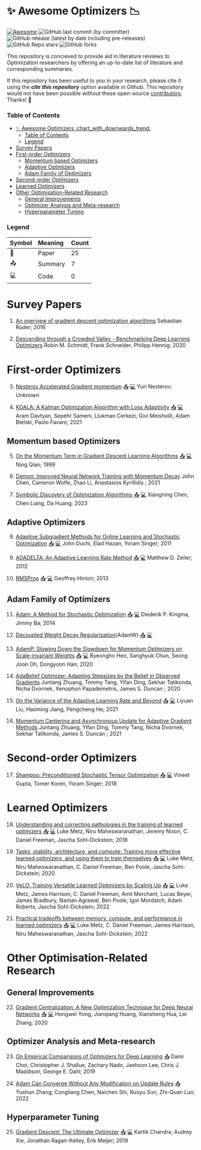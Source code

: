 # :sparkles: Awesome Optimizers :chart_with_downwards_trend:

[![Awesome](https://awesome.re/badge.svg)](https://awesome.re)
![GitHub last commit (by committer)](https://img.shields.io/github/last-commit/Dawn-Of-Eve/awesome-optimizers?display_timestamp=committer)
![GitHub release (latest by date including pre-releases)](https://img.shields.io/github/v/release/Dawn-Of-Eve/awesome-optimizers?include_prereleases)
![GitHub Repo stars](https://img.shields.io/github/stars/Dawn-Of-Eve/awesome-optimizers?style=social)
![GitHub forks](https://img.shields.io/github/forks/Dawn-Of-Eve/awesome-optimizers?style=social)


This repository is concieved to provide aid in literature reiviews to Optimization researchers by offering an up-to-date list of literature and corresponding summaries.

If this repository has been useful to you in your research, please cite it using the ___cite this repository___ option available in Github. This repository would not have been possible without these open-source [contributors](). Thanks! :sparkling_heart:

### Table of Contents


- [:sparkles: Awesome Optimizers :chart\_with\_downwards\_trend:](#sparkles-awesome-optimizers-chart_with_downwards_trend)
    - [Table of Contents](#table-of-contents)
    - [Legend](#legend)
- [Survey Papers](#survey-papers)
- [First-order Optimizers](#first-order-optimizers)
  - [Momentum based Optimizers](#momentum-based-optimizers)
  - [Adaptive Optimizers](#adaptive-optimizers)
  - [Adam Family of Optimizers](#adam-family-of-optimizers)
- [Second-order Optimizers](#second-order-optimizers)
- [Learned Optimizers](#learned-optimizers)
- [Other Optimisation-Related Research](#other-optimisation-related-research)
  - [General Improvements](#general-improvements)
  - [Optimizer Analysis and Meta-research](#optimizer-analysis-and-meta-research)
  - [Hyperparameter Tuning](#hyperparameter-tuning)


### Legend

| Symbol           | Meaning | Count |
|:-----------------|:--------|:------|
| :page_facing_up: | Paper   | 25    |
| :outbox_tray:    | Summary | 7     |
| :computer:       | Code    | 0     |


# Survey Papers

1. [An overview of gradient descent optimization algorithms](https://arxiv.org/abs/1609.04747) 
    Sebastian Ruder; 2016

2. [Descending through a Crowded Valley - Benchmarking Deep Learning Optimizers](https://arxiv.org/abs/2007.01547)
    Robin M. Schmidt, Frank Schneider, Philipp Hennig; 2020

# First-order Optimizers

3. [Nesterov Accelerated Gradient momentum](https://jlmelville.github.io/mize/nesterov.html) [:outbox_tray:]() [:computer:]()
    Yuri Nesterov; _Unknown_

4. [KOALA: A Kalman Optimization Algorithm with Loss Adaptivity](https://arxiv.org/abs/2107.03331) [:outbox_tray:]() [:computer:]()
    Aram Davtyan, Sepehr Sameni, Llukman Cerkezi, Givi Meishvilli, Adam Bielski, Paolo Favaro; 2021

## Momentum based Optimizers

5. [On the Momentum Term in Gradient Descent Learning Algorithms](https://reader.elsevier.com/reader/sd/pii/S0893608098001166?token=3147494EED9FE670AF728F3408B795675246C9934481200C4E86611D7FE34FAEDDFF1E9BD5C6AE9455320BF21F3FEA3B&originRegion=eu-west-1&originCreation=20230223114928) [:outbox_tray:]() [:computer:]()
    Ning Qian; 1999
6. [Demon: Improved Neural Network Training with Momentum Decay](https://arxiv.org/abs/1910.04952) John Chen, Cameron Wolfe, Zhao Li, Anastasios Kyrillidis ; 2021

7. [Symbolic Discovery of Optimization Algorithms](https://arxiv.org/abs/2302.06675) [:outbox_tray:]() [:computer:]() Xiangning Chen, Chen Liang, Da Huang; 2023

## Adaptive Optimizers

8. [Adaptive Subgradient Methods for Online Learning and Stochastic Optimization](https://dl.acm.org/doi/10.5555/1953048.2021068) [:outbox_tray:]() [:computer:]() John Duchi, Elad Hazan, Yoram Singer; 2011

9. [ADADELTA: An Adaptive Learning Rate Method](https://arxiv.org/abs/1212.5701) [:outbox_tray:]() [:computer:]() 
    Matthew D. Zeiler; 2012

10. [RMSProp](http://www.cs.toronto.edu/~tijmen/csc321/slides/lecture_slides_lec6.pdf) [:outbox_tray:]() [:computer:]()
    Geoffrey Hinton; 2013

## Adam Family of Optimizers

11. [Adam: A Method for Stochastic Optimization](https://arxiv.org/abs/1412.6980) [:outbox_tray:]() [:computer:]()
    Diederik P. Kingma, Jimmy Ba; 2014

12. [Decoupled Weight Decay Regularization](https://arxiv.org/abs/1711.05101)(AdamW) [:outbox_tray:](survey/adamw.md) [:computer:]()

12. [AdamP: Slowing Down the Slowdown for Momentum Optimizers on Scale-invariant Weights](https://arxiv.org/abs/2006.08217) [:outbox_tray:]() [:computer:]()
    Byeongho Heo, Sanghyuk Chun, Seong Joon Oh, Dongyoon Han; 2020

13. [AdaBelief Optimizer: Adapting Stepsizes by the Belief in Observed Gradients](https://arxiv.org/abs/2010.07468) Juntang Zhuang, Tommy Tang, Yifan Ding, Sekhar Tatikonda, Nicha Dvornek, Xenophon Papademetris, James S. Duncan ; 2020

14. [On the Variance of the Adaptive Learning Rate and Beyond](https://arxiv.org/abs/1908.03265) [:outbox_tray:]() [:computer:]()
    Liyuan Liu, Haoming Jiang, Pengcheng He; 2021

15. [Momentum Centering and Asynchronous Update for Adaptive Gradient Methods](https://arxiv.org/abs/2110.05454) Juntang Zhuang, Yifan Ding, Tommy Tang, Nicha Dvornek, Sekhar Tatikonda, James S. Duncan ; 2021 

# Second-order Optimizers

17. [Shampoo: Preconditioned Stochastic Tensor Optimization](https://arxiv.org/abs/1802.09568) [:outbox_tray:]() [:computer:]()
    Vineet Gupta, Tomer Koren, Yoram Singer; 2018


# Learned Optimizers

18. [Understanding and correcting pathologies in the training of learned optimizers](https://arxiv.org/pdf/1810.10180) [:outbox_tray:]() [:computer:]()
    Luke Metz, Niru Maheswaranathan, Jeremy Nixon, C. Daniel Freeman, Jascha Sohl-Dickstein; 2018

18. [Tasks, stability, architecture, and compute: Training more effective learned optimizers, and using them to train themselves](https://arxiv.org/pdf/2009.11243) [:outbox_tray:]() [:computer:]()
    Luke Metz, Niru Maheswaranathan, C. Daniel Freeman, Ben Poole, Jascha Sohl-Dickstein; 2020


19. [VeLO: Training Versatile Learned Optimizers by Scaling Up](https://arxiv.org/pdf/2211.09760.pdf) [:outbox_tray:]() [:computer:](https://github.com/google/learned_optimization/tree/main/learned_optimization/research/general_lopt)
    Luke Metz, James Harrison, C. Daniel Freeman, Amil Merchant, Lucas Beyer, James Bradbury, Naman Agrawal, Ben Poole, Igor Mordatch, Adam Roberts, Jascha Sohl-Dickstein; 2022

20. [Practical tradeoffs between memory, compute, and performance in learned optimizers](https://arxiv.org/pdf/2203.11860) [:outbox_tray:]() [:computer:](https://github.com/google/learned_optimization/tree/main) 
    Luke Metz, C. Daniel Freeman, James Harrison, Niru Maheswaranathan, Jascha Sohl-Dickstein; 2022

# Other Optimisation-Related Research

## General Improvements
22. [Gradient Centralization: A New Optimization Technique for Deep Neural Networks](https://arxiv.org/abs/2004.01461) [:outbox_tray:](survey/gradient-centralization.md) [:computer:]()
    Hongwei Yong, Jianqiang Huang, Xiansheng Hua, Lei Zhang; 2020


## Optimizer Analysis and Meta-research
23. [On Empirical Comparisons of Optimizers for Deep Learning](https://arxiv.org/abs/1910.05446) [:outbox_tray:]()
    Dami Choi, Christopher J. Shallue, Zachary Nado, Jaehoon Lee, Chris J. Maddison, George E. Dahl; 2019

22. [Adam Can Converge Without Any Modification on Update Rules](https://arxiv.org/abs/2208.09632) [:outbox_tray:](survey/adam-can-converge.md)
    Yushun Zhang, Congliang Chen, Naichen Shi, Ruoyu Sun, Zhi-Quan Luo; 2022

## Hyperparameter Tuning
25. [Gradient Descent: The Ultimate Optimizer](https://arxiv.org/abs/1909.13371) [:outbox_tray:]() [:computer:]()
    Kartik Chandra, Audrey Xie, Jonathan Ragan-Kelley, Erik Meijer; 2019

